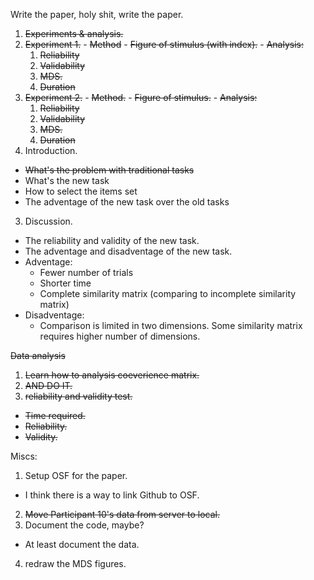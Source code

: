Write the paper, holy shit, write the paper.

1. ~~Experiments & analysis.~~
  1. ~~Experiment 1.~~
    - ~~Method~~
    - ~~Figure of stimulus (with index).~~
    - ~~Analysis:~~
      1. ~~Reliability~~
      2. ~~Validability~~
      3. ~~MDS.~~
      4. ~~Duration~~
  2. ~~Experiment 2.~~
    - ~~Method.~~
    - ~~Figure of stimulus.~~
    - ~~Analysis:~~
      1. ~~Reliability~~
      2. ~~Validability~~
      3. ~~MDS.~~
      4. ~~Duration~~
2. Introduction.
  - ~~What's the problem with traditional tasks~~
  - What's the new task
  - How to select the items set
  - The adventage of the new task over the old tasks
3. Discussion. 
  - The reliability and validity of the new task.
  - The adventage and disadventage of the new task.
  - Adventage:
    - Fewer number of trials
    - Shorter time
    - Complete similarity matrix (comparing to incomplete similarity matrix)
  - Disadventage:
    - Comparison is limited in two dimensions. Some similarity matrix requires higher number of dimensions.

~~Data analysis~~

1. ~~Learn how to analysis coeverience matrix.~~
2. ~~AND DO IT.~~
3. ~~reliability and validity test.~~
  - ~~Time required.~~
  - ~~Reliability.~~
  - ~~Validity.~~

Miscs:

1. Setup OSF for the paper.
  - I think there is a way to link Github to OSF.
2. ~~Move Participant 10's data from server to local.~~
3. Document the code, maybe?
  - At least document the data.
4. redraw the MDS figures.